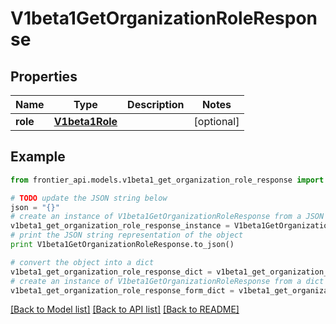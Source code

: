 # V1beta1GetOrganizationRoleResponse


## Properties
Name | Type | Description | Notes
------------ | ------------- | ------------- | -------------
**role** | [**V1beta1Role**](V1beta1Role.md) |  | [optional] 

## Example

```python
from frontier_api.models.v1beta1_get_organization_role_response import V1beta1GetOrganizationRoleResponse

# TODO update the JSON string below
json = "{}"
# create an instance of V1beta1GetOrganizationRoleResponse from a JSON string
v1beta1_get_organization_role_response_instance = V1beta1GetOrganizationRoleResponse.from_json(json)
# print the JSON string representation of the object
print V1beta1GetOrganizationRoleResponse.to_json()

# convert the object into a dict
v1beta1_get_organization_role_response_dict = v1beta1_get_organization_role_response_instance.to_dict()
# create an instance of V1beta1GetOrganizationRoleResponse from a dict
v1beta1_get_organization_role_response_form_dict = v1beta1_get_organization_role_response.from_dict(v1beta1_get_organization_role_response_dict)
```
[[Back to Model list]](../README.md#documentation-for-models) [[Back to API list]](../README.md#documentation-for-api-endpoints) [[Back to README]](../README.md)


